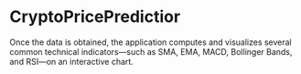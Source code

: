 # CryptoPricePredictior
Once the data is obtained, the application computes and visualizes several common technical indicators—such as SMA, EMA, MACD, Bollinger Bands, and RSI—on an interactive chart.
